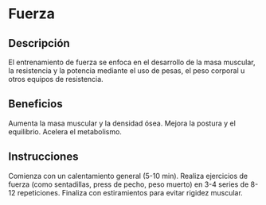 # Fuerza

## Descripción
El entrenamiento de fuerza se enfoca en el desarrollo de la masa muscular, la resistencia y la potencia mediante el uso de pesas, el peso corporal u otros equipos de resistencia.

## Beneficios
Aumenta la masa muscular y la densidad ósea.
Mejora la postura y el equilibrio.
Acelera el metabolismo.

## Instrucciones
Comienza con un calentamiento general (5-10 min).
Realiza ejercicios de fuerza (como sentadillas, press de pecho, peso muerto) en 3-4 series de 8-12 repeticiones.
Finaliza con estiramientos para evitar rigidez muscular.